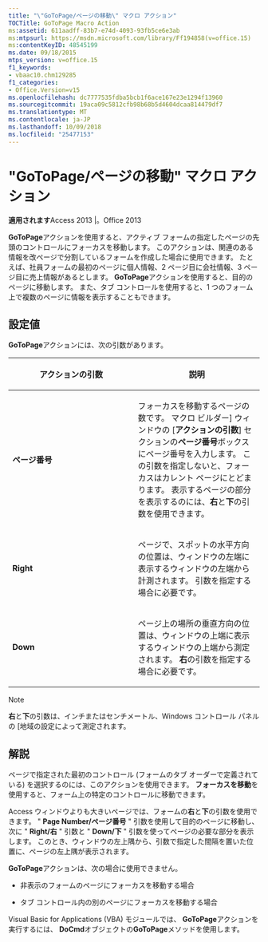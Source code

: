 ```yaml
---
title: "\"GoToPage/ページの移動\" マクロ アクション"
TOCTitle: GoToPage Macro Action
ms:assetid: 611aadff-83b7-e74d-4093-93fb5ce6e3ab
ms:mtpsurl: https://msdn.microsoft.com/library/Ff194858(v=office.15)
ms:contentKeyID: 48545199
ms.date: 09/18/2015
mtps_version: v=office.15
f1_keywords:
- vbaac10.chm129285
f1_categories:
- Office.Version=v15
ms.openlocfilehash: dc7777535fdba5bcb1f6ace167e23e1294f13960
ms.sourcegitcommit: 19aca09c5812cfb98b68b5d4604dcaa814479df7
ms.translationtype: MT
ms.contentlocale: ja-JP
ms.lasthandoff: 10/09/2018
ms.locfileid: "25477153"
---
```

# <a name="gotopage-macro-action"></a>"GoToPage/ページの移動" マクロ アクション


**適用されます**Access 2013 |。Office 2013

**GoToPage**アクションを使用すると、アクティブ フォームの指定したページの先頭のコントロールにフォーカスを移動します。 このアクションは、関連のある情報を改ページで分割しているフォームを作成した場合に使用できます。 たとえば、社員フォームの最初のページに個人情報、2 ページ目に会社情報、3 ページ目に売上情報があるとします。 **GoToPage**アクションを使用すると、目的のページに移動します。 また、タブ コントロールを使用すると、1 つのフォーム上で複数のページに情報を表示することもできます。

## <a name="setting"></a>設定値

**GoToPage**アクションには、次の引数があります。

<table>
<colgroup>
<col style="width: 50%" />
<col style="width: 50%" />
</colgroup>
<thead>
<tr class="header">
<th><p>アクションの引数</p></th>
<th><p>説明</p></th>
</tr>
</thead>
<tbody>
<tr class="odd">
<td><p><strong>ページ番号</strong></p></td>
<td><p>フォーカスを移動するページの数です。 マクロ ビルダー] ウィンドウの [<strong>アクションの引数</strong>] セクションの<strong>ページ番号</strong>ボックスにページ番号を入力します。 この引数を指定しないと、フォーカスはカレント ページにとどまります。 表示するページの部分を表示するのには、<strong>右</strong>と<strong>下</strong>の引数を使用できます。</p></td>
</tr>
<tr class="even">
<td><p><strong>Right</strong></p></td>
<td><p>ページで、スポットの水平方向の位置は、ウィンドウの左端に表示するウィンドウの左端から計測されます。 <strong></strong>引数を指定する場合に必要です。</p></td>
</tr>
<tr class="odd">
<td><p><strong>Down</strong></p></td>
<td><p>ページ上の場所の垂直方向の位置は、ウィンドウの上端に表示するウィンドウの上端から測定されます。 <strong>右</strong>の引数を指定する場合に必要です。</p></td>
</tr>
</tbody>
</table>



> [!NOTE]
> <P><STRONG>右</STRONG>と<STRONG>下</STRONG>の引数は、インチまたはセンチメートル、Windows コントロール パネルの [地域の設定によって測定されます。</P>



## <a name="remarks"></a>解説

ページで指定された最初のコントロール (フォームのタブ オーダーで定義されている) を選択するのには、このアクションを使用できます。 **フォーカスを移動**を使用すると、フォーム上の特定のコントロールに移動できます。

Access ウィンドウよりも大きいページでは、フォームの**右**と**下**の引数を使用できます。 " **Page Number/ページ番号** " 引数を使用して目的のページに移動し、次に " **Right/右** " 引数と " **Down/下** " 引数を使ってページの必要な部分を表示します。 このとき、ウィンドウの左上隅から、引数で指定した間隔を置いた位置に、ページの左上隅が表示されます。

**GoToPage**アクションは、次の場合に使用できません。

  - 非表示のフォームのページにフォーカスを移動する場合

  - タブ コントロール内の別のページにフォーカスを移動する場合

Visual Basic for Applications (VBA) モジュールでは、 **GoToPage**アクションを実行するには、 **DoCmd**オブジェクトの**GoToPage**メソッドを使用します。

